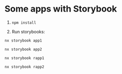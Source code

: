 # Some apps with Storybook

1. `npm install`

2. Run storybooks:

```bash
nx storybook app1
```

```bash
nx storybook app2
```

```bash
nx storybook rapp1
```

```bash
nx storybook rapp2
```